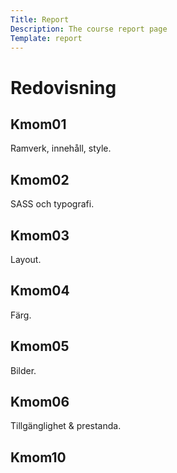 ```yaml
---
Title: Report
Description: The course report page
Template: report
---
```


Redovisning
==================

<div class="kmom-box">
<div><h2>Kmom01</h2></div>
<p>Ramverk, innehåll, style.</p>
<a href="report/kmom01" aria-label="kmom01"><i class="fas fa-align-justify"></i></a>
</div>

<div class="kmom-box">
<div><h2>Kmom02</h2></div>
<p>SASS och typografi.</p>
<a href="report/kmom02" aria-label="kmom02"><i class="fas fa-align-justify"></i></a>
</div>

<div class="kmom-box">
<div><h2>Kmom03</h2></div>
<p>Layout.</p>
<a href="report/kmom03" aria-label="kmom03"><i class="fas fa-align-justify"></i></a>
</div>

<div class="kmom-box">
<div><h2>Kmom04</h2></div>
<p>Färg.</p>
<a href="report/kmom04" aria-label="kmom04"><i class="fas fa-align-justify"></i></a>
</div>

<div class="kmom-box">
<div><h2>Kmom05</h2></div>
<p>Bilder.</p>
<a href="report/kmom05" aria-label="kmom05"><i class="fas fa-align-justify"></i></a>
</div>

<div class="kmom-box">
<div><h2>Kmom06</h2></div>
<p>Tillgänglighet & prestanda.</p>
<a href="report/kmom04" aria-label="kmom06"><i class="fas fa-align-justify"></i></a>
</div>

<div class="kmom-box project">
<div><h2>Kmom10</h2></div>
</div>
